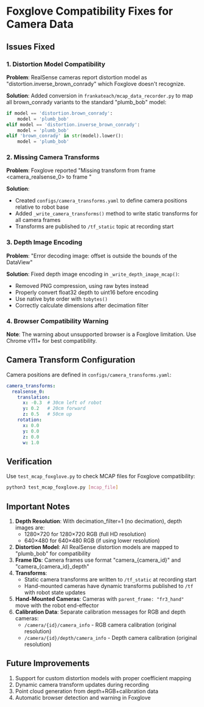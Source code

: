 # Foxglove Compatibility Fixes for Camera Data

## Issues Fixed

### 1. Distortion Model Compatibility
**Problem**: RealSense cameras report distortion model as "distortion.inverse_brown_conrady" which Foxglove doesn't recognize.

**Solution**: Added conversion in `frankateach/mcap_data_recorder.py` to map all brown_conrady variants to the standard "plumb_bob" model:
```python
if model == 'distortion.brown_conrady':
    model = 'plumb_bob'
elif model == 'distortion.inverse_brown_conrady':
    model = 'plumb_bob'
elif 'brown_conrady' in str(model).lower():
    model = 'plumb_bob'
```

### 2. Missing Camera Transforms
**Problem**: Foxglove reported "Missing transform from frame <camera_realsense_0> to frame <world>"

**Solution**: 
- Created `configs/camera_transforms.yaml` to define camera positions relative to robot base
- Added `_write_camera_transforms()` method to write static transforms for all camera frames
- Transforms are published to `/tf_static` topic at recording start

### 3. Depth Image Encoding
**Problem**: "Error decoding image: offset is outside the bounds of the DataView"

**Solution**: Fixed depth image encoding in `_write_depth_image_mcap()`:
- Removed PNG compression, using raw bytes instead
- Properly convert float32 depth to uint16 before encoding
- Use native byte order with `tobytes()`
- Correctly calculate dimensions after decimation filter

### 4. Browser Compatibility Warning
**Note**: The warning about unsupported browser is a Foxglove limitation. Use Chrome v111+ for best compatibility.

## Camera Transform Configuration

Camera positions are defined in `configs/camera_transforms.yaml`:
```yaml
camera_transforms:
  realsense_0:
    translation:
      x: -0.3  # 30cm left of robot
      y: 0.2   # 20cm forward
      z: 0.5   # 50cm up
    rotation:
      x: 0.0
      y: 0.0
      z: 0.0
      w: 1.0
```

## Verification

Use `test_mcap_foxglove.py` to check MCAP files for Foxglove compatibility:
```bash
python3 test_mcap_foxglove.py [mcap_file]
```

## Important Notes

1. **Depth Resolution**: With decimation_filter=1 (no decimation), depth images are:
   - 1280×720 for 1280×720 RGB (full HD resolution)
   - 640×480 for 640×480 RGB (if using lower resolution)
2. **Distortion Model**: All RealSense distortion models are mapped to "plumb_bob" for compatibility
3. **Frame IDs**: Camera frames use format "camera_{camera_id}" and "camera_{camera_id}_depth"
4. **Transforms**: 
   - Static camera transforms are written to `/tf_static` at recording start
   - Hand-mounted cameras have dynamic transforms published to `/tf` with robot state updates
5. **Hand-Mounted Cameras**: Cameras with `parent_frame: "fr3_hand"` move with the robot end-effector
6. **Calibration Data**: Separate calibration messages for RGB and depth cameras:
   - `/camera/{id}/camera_info` - RGB camera calibration (original resolution)
   - `/camera/{id}/depth/camera_info` - Depth camera calibration (original resolution)

## Future Improvements

1. Support for custom distortion models with proper coefficient mapping
2. Dynamic camera transform updates during recording
3. Point cloud generation from depth+RGB+calibration data
4. Automatic browser detection and warning in Foxglove 